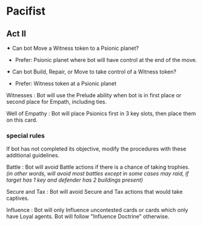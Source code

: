 # Pacifist

## Act II

✦ Can bot Move a Witness token to a Psionic planet?

- Prefer: Psionic planet where bot will have control at the end of the move.

✦ Can bot Build, Repair, or Move to take control of a Witness token?

- Prefer: Witness token at a Psionic planet

Witnesses
: Bot will use the Prelude ability when bot is in first place or second place for Empath, including ties.

Well of Empathy
: Bot will place Psionics first in 3 key slots, then place them on this card.

### special rules

If bot has not completed its objective, modify the procedures with these additional guidelines.

Battle
: Bot will avoid Battle actions if there is a chance of taking trophies. *(in other words, will avoid most battles except in some cases may raid, if target has 1 key and defender has 2 buildings present)*

Secure and Tax
: Bot will avoid Secure and Tax actions that would take captives.

Influence
: Bot will only Influence uncontested cards or cards which only have Loyal agents.
Bot will follow "Influence Doctrine" otherwise.
